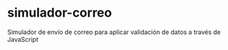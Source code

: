 # simulador-correo
Simulador de envío de correo para aplicar validación de datos a través de JavaScript
